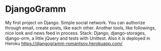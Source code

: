 # DjangoGramm
My first project on Django. Simple social network. You can authorize through email, create posts, like each other. Another tools, like followings, nice look and news feed in process.
Stack: Django, django-storages, django-orm, a little jQuery and tests with Unittest.
Also it is deployed in Heroku 
https://djangogramm-romantsov.herokuapp.com/
